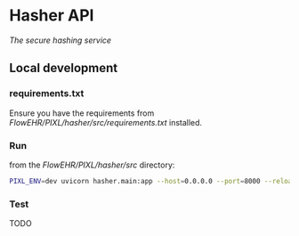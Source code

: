 # Hasher API
_The secure hashing service_


## Local development
### requirements.txt
Ensure you have the requirements from _FlowEHR/PIXL/hasher/src/requirements.txt_ installed.

### Run
from the _FlowEHR/PIXL/hasher/src_ directory:
```bash
PIXL_ENV=dev uvicorn hasher.main:app --host=0.0.0.0 --port=8000 --reload
```

### Test
TODO